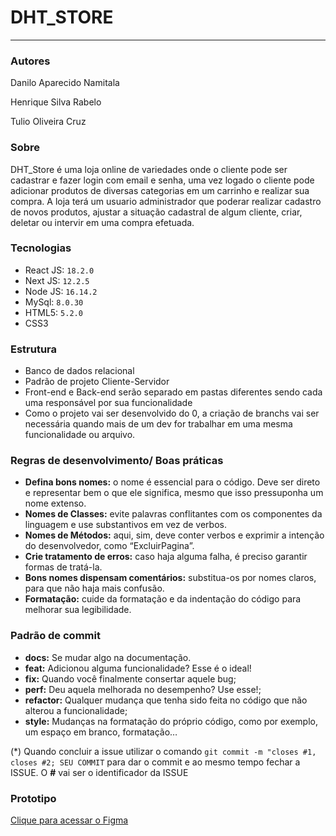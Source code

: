 # DHT_STORE
---
### Autores
Danilo Aparecido Namitala 

Henrique Silva Rabelo

Tulio Oliveira Cruz

### Sobre
DHT_Store é uma loja online de variedades onde o cliente pode ser cadastrar e fazer login com email e senha, uma vez logado o cliente pode adicionar produtos de diversas categorias em um carrinho e realizar sua compra. A loja terá um usuario administrador que poderar realizar cadastro de novos produtos, ajustar a situação cadastral de algum cliente, criar, deletar ou intervir em uma compra efetuada.

### Tecnologias
- React JS: `18.2.0`
- Next JS: `12.2.5`
- Node JS: `16.14.2`
- MySql: `8.0.30`
- HTML5: `5.2.0`
- CSS3

### Estrutura

- Banco de dados relacional
- Padrão de projeto Cliente-Servidor
- Front-end e Back-end serão separado em pastas diferentes sendo cada uma responsável por sua funcionalidade
- Como o projeto vai ser desenvolvido do 0, a criação de branchs vai ser necessária quando mais de um dev for trabalhar em uma mesma funcionalidade ou arquivo.

### Regras de desenvolvimento/ Boas práticas
- **Defina bons nomes:** o nome é essencial para o código. Deve ser direto e representar bem o que ele significa, mesmo que isso pressuponha um nome extenso.
- **Nomes de Classes:** evite palavras conflitantes com os componentes da linguagem e use substantivos em vez de verbos.
- **Nomes de Métodos:** aqui, sim, deve conter verbos e exprimir a intenção do desenvolvedor, como “ExcluirPagina”.
- **Crie tratamento de erros:** caso haja alguma falha, é preciso garantir formas de tratá-la.
- **Bons nomes dispensam comentários:** substitua-os por nomes claros, para que não haja mais confusão.
- **Formatação:** cuide da formatação e da indentação do código para melhorar sua legibilidade.

### Padrão de commit

- **docs:** Se mudar algo na documentação.
- **feat:** Adicionou alguma funcionalidade? Esse é o ideal! 
- **fix:** Quando você finalmente consertar aquele bug;
- **perf:** Deu aquela melhorada no desempenho? Use esse!;
- **refactor:** Qualquer mudança que tenha sido feita no código que não alterou a funcionalidade;
- **style:** Mudanças na formatação do próprio código, como por exemplo, um espaço em branco, formatação…

(*) Quando concluir a issue utilizar o comando ``git commit -m "closes #1, closes #2; SEU COMMIT`` para dar o commit e ao mesmo tempo fechar a ISSUE. O **#** vai ser o identificador da ISSUE

### Prototipo

[Clique para acessar o Figma](https://www.figma.com/file/e5TI9B7fPJPD1kfnQbiCpa/DHT?node-id=0%3A1)

